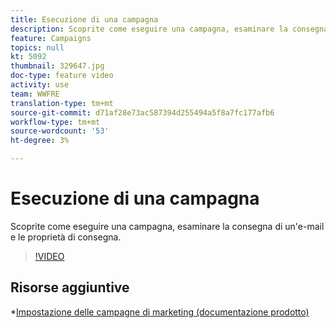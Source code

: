 ```yaml
---
title: Esecuzione di una campagna
description: Scoprite come eseguire una campagna, esaminare la consegna di un'e-mail e le proprietà di consegna.
feature: Campaigns
topics: null
kt: 5092
thumbnail: 329647.jpg
doc-type: feature video
activity: use
team: WWFRE
translation-type: tm+mt
source-git-commit: d71af28e73ac587394d255494a5f8a7fc177afb6
workflow-type: tm+mt
source-wordcount: '53'
ht-degree: 3%

---
```


# Esecuzione di una campagna

Scoprite come eseguire una campagna, esaminare la consegna di un&#39;e-mail e le proprietà di consegna.

>[!VIDEO](https://video.tv.adobe.com/v/329647?quality=12)

## Risorse aggiuntive

*[Impostazione delle campagne di marketing (documentazione prodotto)](https://experienceleague.adobe.com/docs/campaign-classic/using/orchestrating-campaigns/orchestrate-campaigns/setting-up-marketing-campaigns.html?lang=en#orchestrating-campaigns)
